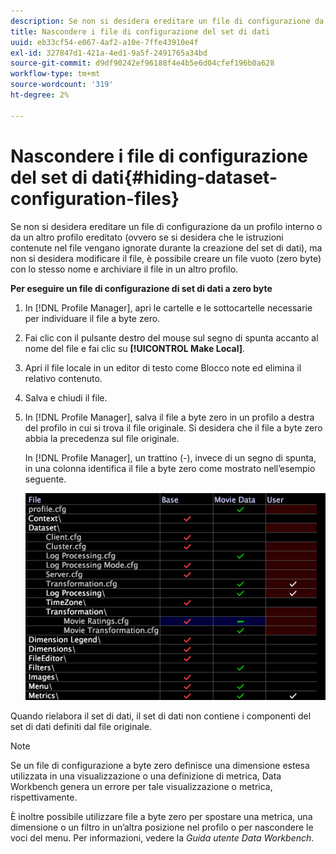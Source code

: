 ```yaml
---
description: Se non si desidera ereditare un file di configurazione da un profilo interno o da un altro profilo ereditato (ovvero se si desidera che le istruzioni contenute nel file vengano ignorate durante la creazione del set di dati), ma non si desidera modificare il file, è possibile creare un file vuoto (zero byte) con lo stesso nome e archiviare il file in un altro profilo.
title: Nascondere i file di configurazione del set di dati
uuid: eb33cf54-e067-4af2-a10e-7ffe43910e4f
exl-id: 327847d1-421a-4ed1-9a5f-2491765a34bd
source-git-commit: d9df90242ef96188f4e4b5e6d04cfef196b0a628
workflow-type: tm+mt
source-wordcount: '319'
ht-degree: 2%

---
```


# Nascondere i file di configurazione del set di dati{#hiding-dataset-configuration-files}

Se non si desidera ereditare un file di configurazione da un profilo interno o da un altro profilo ereditato (ovvero se si desidera che le istruzioni contenute nel file vengano ignorate durante la creazione del set di dati), ma non si desidera modificare il file, è possibile creare un file vuoto (zero byte) con lo stesso nome e archiviare il file in un altro profilo.

**Per eseguire un file di configurazione di set di dati a zero byte**

1. In [!DNL Profile Manager], apri le cartelle e le sottocartelle necessarie per individuare il file a byte zero.
1. Fai clic con il pulsante destro del mouse sul segno di spunta accanto al nome del file e fai clic su **[!UICONTROL Make Local]**.
1. Apri il file locale in un editor di testo come Blocco note ed elimina il relativo contenuto.
1. Salva e chiudi il file.
1. In [!DNL Profile Manager], salva il file a byte zero in un profilo a destra del profilo in cui si trova il file originale. Si desidera che il file a byte zero abbia la precedenza sul file originale.

   In [!DNL Profile Manager], un trattino (-), invece di un segno di spunta, in una colonna identifica il file a byte zero come mostrato nell’esempio seguente.

   ![](assets/vis_ProfileManager_ZeroByteFile.png)

Quando rielabora il set di dati, il set di dati non contiene i componenti del set di dati definiti dal file originale.

>[!NOTE]
>
>Se un file di configurazione a byte zero definisce una dimensione estesa utilizzata in una visualizzazione o una definizione di metrica, Data Workbench genera un errore per tale visualizzazione o metrica, rispettivamente.

È inoltre possibile utilizzare file a byte zero per spostare una metrica, una dimensione o un filtro in un’altra posizione nel profilo o per nascondere le voci del menu. Per informazioni, vedere la *Guida utente Data Workbench*.
